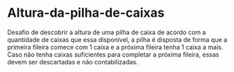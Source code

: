 # Altura-da-pilha-de-caixas

Desafio de descobrir a altura de uma pilha de caixa de acordo com a quantidade de caixas que essa disponível, a pilha é 
disposta de forma que a primeira fileira comece com 1 caixa e a próxima fileira tenha 1 caixa a mais.  Caso não tenha caixas
suficientes para completar a próxima fileira, essas devem ser descartadas e não contabilizadas.
